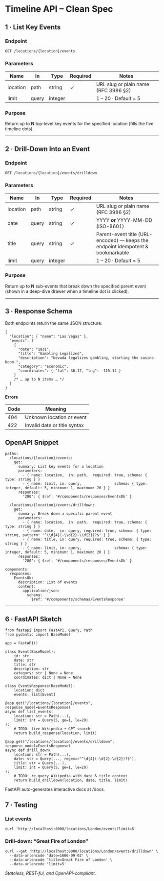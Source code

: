 # Timeline API – Clean Spec

## 1 · List Key Events

### Endpoint

```http
GET /locations/{location}/events
````

### **Parameters**

| **Name** | **In** | **Type** | **Required** | **Notes**                            |
| -------- | ------ | -------- | ------------ | ------------------------------------ |
| location | path   | string   | ✓            | URL slug or plain name (RFC 3986 §2) |
| limit    | query  | integer  |              | 1 – 20 · Default = 5                 |

### **Purpose**

Return up to **N** top-level key events for the specified location (fills the five timeline dots).

---

## **2 · Drill-Down Into an Event**

### **Endpoint**

```
GET /locations/{location}/events/drilldown
```

### **Parameters**

| **Name** | **In** | **Type** | **Required** | **Notes**                                                                       |
| -------- | ------ | -------- | ------------ | ------------------------------------------------------------------------------- |
| location     | path   | string   | ✓            | URL slug or plain name (RFC 3986 §2)                                            |
| date     | query  | string   | ✓            | YYYY **or** YYYY-MM-DD (ISO-8601)                                               |
| title    | query  | string   | ✓            | Parent-event title (URL-encoded) — keeps the endpoint idempotent & bookmarkable |
| limit    | query  | integer  |              | 1 – 20 · Default = 5                                                            |

### **Purpose**

Return up to **N** sub-events that break down the specified parent event (shown in a deep-dive drawer when a timeline dot is clicked).

---

## **3 · Response Schema**

Both endpoints return the same JSON structure:

```
{
  "location": { "name": "Las Vegas" },
  "events": [
    {
      "date": "1931",
      "title": "Gambling Legalized",
      "description": "Nevada legalizes gambling, starting the casino boom.",
      "category": "economic",
      "coordinates": { "lat": 36.17, "lng": -115.14 }
    }
    /* … up to N items … */
  ]
}
```

**Errors**

| **Code** | **Meaning**                  |
| -------- | ---------------------------- |
| 404      | Unknown location or event        |
| 422      | Invalid date or title syntax |



## **OpenAPI Snippet**

```
paths:
  /locations/{location}/events:
    get:
      summary: List key events for a location
      parameters:
        - { name: location,  in: path,  required: true, schema: { type: string } }
        - { name: limit, in: query,               schema: { type: integer, default: 5, minimum: 1, maximum: 20 } }
      responses:
        '200': { $ref: '#/components/responses/EventsOk' }

  /locations/{location}/events/drilldown:
    get:
      summary: Break down a specific parent event
      parameters:
        - { name: location,  in: path,  required: true, schema: { type: string } }
        - { name: date,  in: query, required: true, schema: { type: string, pattern: '^\\d{4}(-\\d{2}-\\d{2})?$' } }
        - { name: title, in: query, required: true, schema: { type: string } }
        - { name: limit, in: query,               schema: { type: integer, default: 5, minimum: 1, maximum: 20 } }
      responses:
        '200': { $ref: '#/components/responses/EventsOk' }

components:
  responses:
    EventsOk:
      description: List of events
      content:
        application/json:
          schema:
            $ref: '#/components/schemas/EventsResponse'
```

---

## **6 · FastAPI Sketch**

```
from fastapi import FastAPI, Query, Path
from pydantic import BaseModel

app = FastAPI()

class Event(BaseModel):
    id: str
    date: str
    title: str
    description: str
    category: str | None = None
    coordinates: dict | None = None

class EventsResponse(BaseModel):
    location: dict
    events: list[Event]

@app.get("/locations/{location}/events", response_model=EventsResponse)
async def list_events(
    location: str = Path(...),
    limit: int = Query(5, ge=1, le=20)
):
    # TODO: live Wikipedia + GPT search
    return build_response(location, limit)

@app.get("/locations/{location}/events/drilldown", response_model=EventsResponse)
async def drill_down(
    location: str = Path(...),
    date: str = Query(..., regex=r"^\d{4}(-\d{2}-\d{2})?$"),
    title: str = Query(...),
    limit: int = Query(5, ge=1, le=20)
):
    # TODO: re-query Wikipedia with date & title context
    return build_drilldown(location, date, title, limit)
```

FastAPI auto-generates interactive docs at /docs.

## **7 · Testing**

### List events

```
curl 'http://localhost:8000/locations/London/events?limit=5'
````

### Drill-down: “Great Fire of London”

```
curl --get 'http://localhost:8000/locations/London/events/drilldown' \
  --data-urlencode 'date=1666-09-02' \
  --data-urlencode 'title=Great Fire of London' \
  --data-urlencode 'limit=5'
```

_Stateless, REST-ful, and OpenAPI-compliant._

